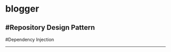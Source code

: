 # blogger

#Repository Design Pattern
------------------------------------------
#Dependency Injection

------------------------------------------
